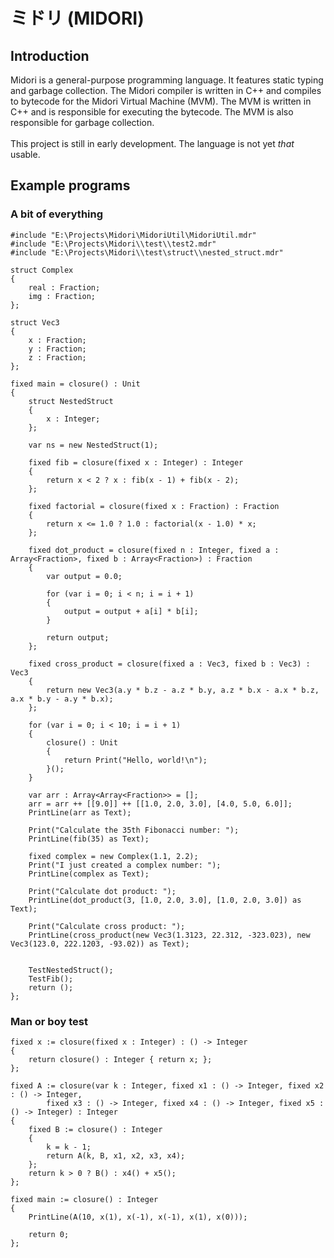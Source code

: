 # ミドリ (MIDORI)

## Introduction

Midori is a general-purpose programming language. It features static typing and garbage collection. The Midori compiler is written in C++ and compiles to bytecode for the Midori Virtual Machine (MVM). 
The MVM is written in C++ and is responsible for executing the bytecode. The MVM is also responsible for garbage collection.
<br><br>
This project is still in early development. The language is not yet *that* usable.

## Example programs
### A bit of everything
```
#include "E:\Projects\Midori\MidoriUtil\MidoriUtil.mdr"
#include "E:\Projects\Midori\\test\\test2.mdr"
#include "E:\Projects\Midori\\test\struct\\nested_struct.mdr"

struct Complex
{
	real : Fraction;
	img : Fraction;
};

struct Vec3
{
	x : Fraction;
	y : Fraction;
	z : Fraction;
};

fixed main = closure() : Unit
{
	struct NestedStruct
	{
		x : Integer;
	};

	var ns = new NestedStruct(1);

	fixed fib = closure(fixed x : Integer) : Integer
	{
		return x < 2 ? x : fib(x - 1) + fib(x - 2);
	};

	fixed factorial = closure(fixed x : Fraction) : Fraction
	{
		return x <= 1.0 ? 1.0 : factorial(x - 1.0) * x;
	};

	fixed dot_product = closure(fixed n : Integer, fixed a : Array<Fraction>, fixed b : Array<Fraction>) : Fraction
	{
		var output = 0.0;

		for (var i = 0; i < n; i = i + 1)
		{
			output = output + a[i] * b[i];
		}

		return output;
	};

	fixed cross_product = closure(fixed a : Vec3, fixed b : Vec3) : Vec3
	{
		return new Vec3(a.y * b.z - a.z * b.y, a.z * b.x - a.x * b.z, a.x * b.y - a.y * b.x);
	};

	for (var i = 0; i < 10; i = i + 1)
	{
		closure() : Unit
		{
			return Print("Hello, world!\n");
		}();
	}

	var arr : Array<Array<Fraction>> = [];
	arr = arr ++ [[9.0]] ++ [[1.0, 2.0, 3.0], [4.0, 5.0, 6.0]];
	PrintLine(arr as Text);

	Print("Calculate the 35th Fibonacci number: ");
	PrintLine(fib(35) as Text);

	fixed complex = new Complex(1.1, 2.2);
	Print("I just created a complex number: ");
	PrintLine(complex as Text);

	Print("Calculate dot product: ");
	PrintLine(dot_product(3, [1.0, 2.0, 3.0], [1.0, 2.0, 3.0]) as Text);

	Print("Calculate cross product: ");
	PrintLine(cross_product(new Vec3(1.3123, 22.312, -323.023), new Vec3(123.0, 222.1203, -93.02)) as Text);


	TestNestedStruct();
	TestFib();
	return ();
};
```
### Man or boy test
```
fixed x := closure(fixed x : Integer) : () -> Integer
{
    return closure() : Integer { return x; };
};

fixed A := closure(var k : Integer, fixed x1 : () -> Integer, fixed x2 : () -> Integer, 
        fixed x3 : () -> Integer, fixed x4 : () -> Integer, fixed x5 : () -> Integer) : Integer
{
    fixed B := closure() : Integer
    {
        k = k - 1;
        return A(k, B, x1, x2, x3, x4); 
    };
    return k > 0 ? B() : x4() + x5();
};

fixed main := closure() : Integer
{
    PrintLine(A(10, x(1), x(-1), x(-1), x(1), x(0)));   

    return 0;
};
```
